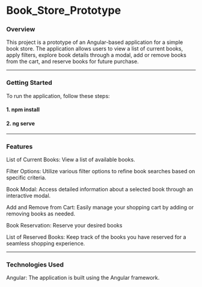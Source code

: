 # Book_Store_Prototype

### Overview
This project is a prototype of an Angular-based application for a simple book store. The application allows users to view a list of current books, apply filters, explore book details through a modal, add or remove books from the cart, and reserve books for future purchase.

<hr>

### Getting Started
To run the application, follow these steps:

 #### 1. npm install
 

 #### 2. ng serve

 <hr>

### Features

List of Current Books: View a list of available books.

Filter Options: Utilize various filter options to refine book searches based on specific criteria.

Book Modal: Access detailed information about a selected book through an interactive modal.

Add and Remove from Cart: Easily manage your shopping cart by adding or removing books as needed.

Book Reservation: Reserve your desired books

List of Reserved Books: Keep track of the books you have reserved for a seamless shopping experience.

<hr>

### Technologies Used
Angular: The application is built using the Angular framework.
